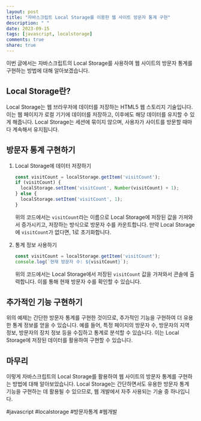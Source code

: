 ```yaml
---
layout: post
title: "자바스크립트 Local Storage를 이용한 웹 사이트 방문자 통계 구현"
description: " "
date: 2023-09-15
tags: [javascript, localstorage]
comments: true
share: true
---
```


이번 글에서는 자바스크립트의 Local Storage를 사용하여 웹 사이트의 방문자 통계를 구현하는 방법에 대해 알아보겠습니다.

## Local Storage란?

Local Storage는 웹 브라우저에 데이터를 저장하는 HTML5 웹 스토리지 기술입니다. 이는 웹 페이지가 로컬 기기에 데이터를 저장하고, 이후에도 해당 데이터를 유지할 수 있게 해줍니다. Local Storage는 세션에 묶이지 않으며, 사용자가 사이트를 방문할 때마다 계속해서 유지됩니다.

## 방문자 통계 구현하기

1. Local Storage에 데이터 저장하기

   ```javascript
   const visitCount = localStorage.getItem('visitCount');
   if (visitCount) {
     localStorage.setItem('visitCount', Number(visitCount) + 1);
   } else {
     localStorage.setItem('visitCount', 1);
   }
   ```

   위의 코드에서는 `visitCount`라는 이름으로 Local Storage에 저장된 값을 가져와서 증가시키고, 저장하는 방식으로 방문자 수를 카운트합니다. 만약 Local Storage에 `visitCount`가 없다면, 1로 초기화합니다.

2. 통계 정보 사용하기

   ```javascript
   const visitCount = localStorage.getItem('visitCount');
   console.log(`현재 방문자 수: ${visitCount}`);
   ```

   위의 코드에서는 Local Storage에서 저장된 `visitCount` 값을 가져와서 콘솔에 출력합니다. 이를 통해 현재 방문자 수를 확인할 수 있습니다.

## 추가적인 기능 구현하기

위의 예제는 간단한 방문자 통계를 구현한 것이므로, 추가적인 기능을 구현하여 더 유용한 통계 정보를 얻을 수 있습니다. 예를 들어, 특정 페이지의 방문자 수, 방문자의 지역 정보, 방문자의 장치 정보 등을 수집하고 통계로 분석할 수 있습니다. 이는 Local Storage에 저장된 데이터를 활용하여 구현할 수 있습니다.

## 마무리

이렇게 자바스크립트의 Local Storage를 활용하여 웹 사이트의 방문자 통계를 구현하는 방법에 대해 알아보았습니다. Local Storage는 간단하면서도 유용한 방문자 통계 기능을 구현하는 데 활용될 수 있으므로, 웹 개발에서 자주 사용되는 기술 중 하나입니다.


#javascript #localstorage #방문자통계 #웹개발